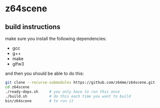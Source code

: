 # z64scene

## build instructions

make sure you install the following dependencies:
- gcc
- g++
- make
- glfw3

and then you should be able to do this:
```sh
git clone --recurse-submodules https://github.com/z64me/z64scene.git
cd z64scene
./ready-deps.sh     # you only have to run this once
./build.sh          # do this each time you want to build
bin/z64scene        # to run it
```

